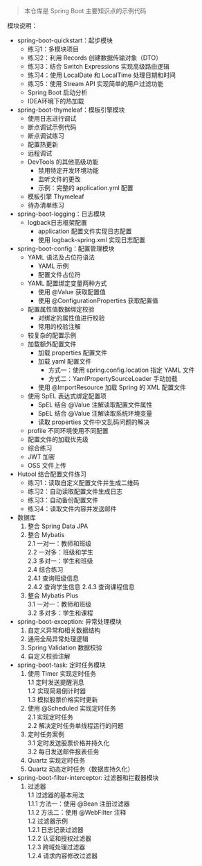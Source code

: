 > 本仓库是 Spring Boot 主要知识点的示例代码

模块说明：
- spring-boot-quickstart：起步模块
  - 练习1：多模块项目
  - 练习2：利用 Records 创建数据传输对象（DTO）
  - 练习3：结合 Switch Expressions 实现高级路由逻辑
  - 练习4：使用 LocalDate 和 LocalTime 处理日期和时间
  - 练习5：使用 Stream API 实现简单的用户过滤功能
  - Spring Boot 启动分析
  - IDEA环境下的热加载
- spring-boot-thymeleaf：模板引擎模块
  - 使用日志进行调试
  - 断点调试示例代码
  - 断点调试练习
  - 配置热更新
  - 远程调试
  - DevTools 的其他高级功能
    - 禁用特定开发环境功能
    - 监听文件的更改
    - 示例：完整的 application.yml 配置
  - 模板引擎 Thymeleaf
  - 待办清单练习
- spring-boot-logging：日志模块
  - logback日志框架配置
    - application 配置文件实现日志配置
    - 使用 logback-spring.xml 实现日志配置
- spring-boot-config：配置管理模块
  - YAML 语法及占位符语法
    - YAML 示例
    - 配置文件占位符
  - YAML 配置绑定变量两种方式
    - 使用 @Value 获取配置值
    - 使用 @ConfigurationProperties 获取配置值
  - 配置属性值数据绑定校验
    - 对绑定的属性值进行校验
    - 常用的校验注解
  - 较复杂的配置示例 
  - 加载额外配置文件
    - 加载 properties 配置文件
    - 加载 yaml 配置文件
      - 方式一：使用 spring.config.location 指定 YAML 文件
      - 方式二：YamlPropertySourceLoader 手动加载
    - 使用 @ImportResource 加载 Spring 的 XML 配置文件
  - 使用 SpEL 表达式绑定配置项
    - SpEL 结合 @Value 注解读取配置文件属性
    - SpEL 结合 @Value 注解读取系统环境变量
    - 读取 properties 文件中文乱码问题的解决
  - profile 不同环境使用不同配置
  - 配置文件的加载优先级
  - 综合练习
  - JWT 加密
  - OSS 文件上传
- Hutool 结合配置文件练习
  - 练习1：读取自定义配置文件并生成二维码
  - 练习2：自动读取配置文件生成日志
  - 练习3：自动备份配置文件
  - 练习4：读取文件内容并发送邮件
- 数据库
  1. 整合 Spring Data JPA
  2. 整合 Mybatis  
     2.1 一对一：教师和班级  
     2.2 一对多：班级和学生  
     2.3 多对一：学生和班级   
     2.4 综合练习  
         2.4.1 查询班级信息  
         2.4.2 查询学生信息
         2.4.3 查询课程信息
  3. 整合 Mybatis Plus  
     3.1 一对一：教师和班级  
     3.2 多对多：学生和课程
- spring-boot-exception: 异常处理模块  
  1. 自定义异常和相关数据结构
  2. 通用全局异常处理逻辑
  3. Spring Validation 数据校验
  4. 自定义校验注解
- spring-boot-task: 定时任务模块
  1. 使用 Timer 实现定时任务  
     1.1 定时发送提醒消息  
     1.2 实现简易倒计时器  
     1.3 模拟股票价格实时更新  
  2. 使用 @Scheduled 实现定时任务  
     2.1 实现定时任务  
     2.2 解决定时任务单线程运行的问题
  3. 定时任务案例  
     3.1 定时发送股票价格并持久化  
     3.2 每日发送邮件报表任务
  4. Quartz 实现定时任务
  5. Quartz 动态定时任务（数据库持久化）
- spring-boot-filter-interceptor: 过滤器和拦截器模块
  1. 过滤器  
     1.1 过滤器的基本用法  
         1.1.1 方法一：使用 @Bean 注册过滤器  
         1.1.2 方法二：使用 @WebFilter 注释  
     1.2 过滤器示例  
         1.2.1 日志记录过滤器  
         1.2.2 认证和授权过滤器  
         1.2.3 跨域处理过滤器  
         1.2.4 请求内容修改过滤器